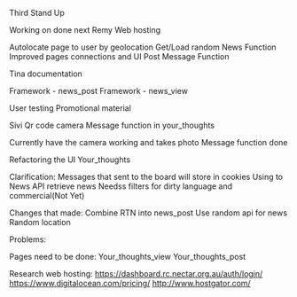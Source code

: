 Third Stand Up




Working on
done
next
Remy
Web hosting

Autolocate page to user by geolocation
Get/Load random News Function
Improved pages connections and UI
Post Message Function



Tina
documentation

Framework - news_post
Framework - news_view

User testing
Promotional material

Sivi
Qr code camera
Message function in your_thoughts

Currently have the camera working and takes photo
Message function done

Refactoring the UI
Your_thoughts


Clarification:
Messages that sent to the board will store in cookies
Using to News API  retrieve news
Needss filters for dirty language and commercial(Not Yet)


Changes that made:
Combine RTN into news_post
Use random api for news
Random location


Problems:



Pages need to be done:
Your_thoughts_view
Your_thoughts_post


Research web hosting:
https://dashboard.rc.nectar.org.au/auth/login/
https://www.digitalocean.com/pricing/
http://www.hostgator.com/ 
